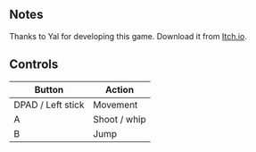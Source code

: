 ## Notes

Thanks to Yal for developing this game. Download it from [Itch.io](https://yaru.itch.io/hyper-overlap-2-turbo-edition).

## Controls

| Button | Action |
|--|--| 
|DPAD / Left stick|Movement|
|A|Shoot / whip|
|B|Jump|


